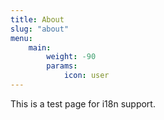 ```yaml
---
title: About
slug: "about"
menu:
    main: 
        weight: -90
        params:
            icon: user
---
```


This is a test page for i18n support.